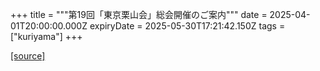 +++
title = """第19回「東京栗山会」総会開催のご案内"""
date = 2025-04-01T20:00:00.000Z
expiryDate = 2025-05-30T17:21:42.150Z
tags = ["kuriyama"]
+++


[[source]](https://www.town.kuriyama.hokkaido.jp/site/tokyo/31012.html)
